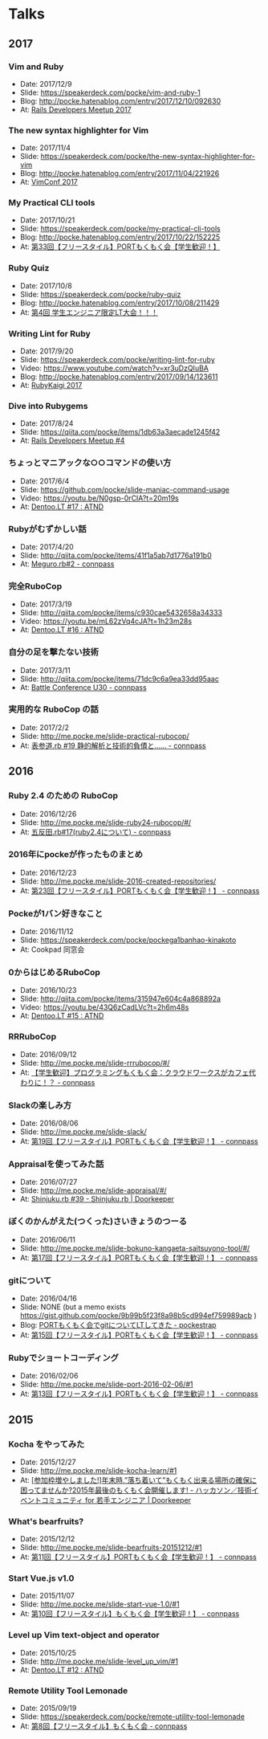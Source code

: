 Talks
========

2017
----

### Vim and Ruby

- Date: 2017/12/9
- Slide: https://speakerdeck.com/pocke/vim-and-ruby-1
- Blog: http://pocke.hatenablog.com/entry/2017/12/10/092630
- At: [Rails Developers Meetup 2017](https://railsdm.github.io/2017/)

### The new syntax highlighter for Vim

- Date: 2017/11/4
- Slide: https://speakerdeck.com/pocke/the-new-syntax-highlighter-for-vim
- Blog: http://pocke.hatenablog.com/entry/2017/11/04/221926
- At: [VimConf 2017](http://vimconf.vim-jp.org/2017/)

### My Practical CLI tools

- Date: 2017/10/21
- Slide: https://speakerdeck.com/pocke/my-practical-cli-tools
- Blog: http://pocke.hatenablog.com/entry/2017/10/22/152225
- At: [第33回【フリースタイル】PORTもくもく会【学生歓迎！】](https://freestyle-mokumoku.connpass.com/event/68385/)

### Ruby Quiz

- Date: 2017/10/8
- Slide: https://speakerdeck.com/pocke/ruby-quiz
- Blog: http://pocke.hatenablog.com/entry/2017/10/08/211429
- At: [第4回 学生エンジニア限定LT大会！！！](https://student-lt.connpass.com/event/67419/)

### Writing Lint for Ruby

- Date: 2017/9/20
- Slide: https://speakerdeck.com/pocke/writing-lint-for-ruby
- Video: https://www.youtube.com/watch?v=xr3uDzQIuBA
- Blog: http://pocke.hatenablog.com/entry/2017/09/14/123611
- At: [RubyKaigi 2017](http://rubykaigi.org/2017/presentations/p_ck_.html)


### Dive into Rubygems

- Date: 2017/8/24
- Slide: https://qiita.com/pocke/items/1db63a3aecade1245f42
- At: [Rails Developers Meetup #4](https://rails-developers-meetup.connpass.com/event/62792/)


### ちょっとマニアックな○○コマンドの使い方

- Date: 2017/6/4
- Slide: https://github.com/pocke/slide-maniac-command-usage
- Video: https://youtu.be/N0gsp-0rCIA?t=20m19s
- At: [Dentoo.LT #17 : ATND](https://atnd.org/events/88084)

### Rubyがむずかしい話

- Date: 2017/4/20
- Slide: http://qiita.com/pocke/items/41f1a5ab7d1776a191b0
- At: [Meguro.rb#2 - connpass](https://megurorb.connpass.com/event/55107/)

### 完全RuboCop

- Date: 2017/3/19
- Slide: http://qiita.com/pocke/items/c930cae5432658a34333
- Video: https://youtu.be/mL62zVq4cJA?t=1h23m28s
- At: [Dentoo.LT #16 : ATND](https://atnd.org/events/85762)


### 自分の足を撃たない技術

- Date: 2017/3/11
- Slide: http://qiita.com/pocke/items/71dc9c6a9ea33dd95aac
- At: [Battle Conference U30 - connpass](https://battleconference-u30.connpass.com/event/49985/)

### 実用的な RuboCop の話

- Date: 2017/2/2
- Slide: http://me.pocke.me/slide-practical-rubocop/
- At: [表参道.rb #19 静的解析と技術的負債と…… - connpass](https://omotesandorb.connpass.com/event/48967/)

2016
--------

### Ruby 2.4 のための RuboCop

- Date: 2016/12/26
- Slide: http://me.pocke.me/slide-ruby24-rubocop/#/
- At: [五反田.rb#17(ruby2.4について) - connpass](https://gotanda-rb.connpass.com/event/47098/)

### 2016年にpockeが作ったものまとめ

- Date: 2016/12/23
- Slide: http://me.pocke.me/slide-2016-created-repositories/
- At: [第23回【フリースタイル】PORTもくもく会【学生歓迎！】 - connpass](https://freestyle-mokumoku.connpass.com/event/46093/)

### Pockeが1バン好きなこと

- Date: 2016/11/12
- Slide: https://speakerdeck.com/pocke/pockega1banhao-kinakoto
- At: Cookpad 同窓会

### 0からはじめるRuboCop

- Date: 2016/10/23
- Slide: http://qiita.com/pocke/items/315947e604c4a868892a
- Video: https://youtu.be/43Q6zCadLVc?t=2h6m48s
- At: [Dentoo.LT #15 : ATND](https://atnd.org/events/81655)

### RRRuboCop

- Date: 2016/09/12
- Slide: http://me.pocke.me/slide-rrrubocop/#/
- At: [【学生歓迎】プログラミングもくもく会：クラウドワークスがカフェ代わりに！？ - connpass](http://crowdworks.connpass.com/event/38892/)

### Slackの楽しみ方

- Date: 2016/08/06
- Slide: http://me.pocke.me/slide-slack/
- At: [第19回【フリースタイル】PORTもくもく会【学生歓迎！】 - connpass](http://freestyle-mokumoku.connpass.com/event/36140/)

### Appraisalを使ってみた話

- Date: 2016/07/27
- Slide: http://me.pocke.me/slide-appraisal/#/
- At: [Shinjuku.rb #39 - Shinjuku.rb | Doorkeeper](https://shinjukurb.doorkeeper.jp/events/49357)

### ぼくのかんがえた(つくった)さいきょうのつーる

- Date: 2016/06/11
- Slide: http://me.pocke.me/slide-bokuno-kangaeta-saitsuyono-tool/#/
- At: [第17回【フリースタイル】PORTもくもく会【学生歓迎！】 - connpass](http://freestyle-mokumoku.connpass.com/event/32466/)

### gitについて

- Date: 2016/04/16
- Slide: NONE (but a memo exists https://gist.github.com/pocke/9b99b5f23f8a98b5cd994ef759989acb )
- Blog: [PORTもくもく会でgitについてLTしてきた - pockestrap](http://pocke.hatenablog.com/entry/2016/04/17/143708)
- At: [第15回【フリースタイル】PORTもくもく会【学生歓迎！】 - connpass](http://freestyle-mokumoku.connpass.com/event/28229/)

### Rubyでショートコーディング

- Date: 2016/02/06
- Slide: http://me.pocke.me/slide-port-2016-02-06/#1
- At: [第13回【フリースタイル】PORTもくもく会【学生歓迎！】 - connpass](http://freestyle-mokumoku.connpass.com/event/25617/)


2015
--------


### Kocha をやってみた


- Date: 2015/12/27
- Slide: http://me.pocke.me/slide-kocha-learn/#1
- At: [[参加枠増やしました!]年末時,”落ち着いて”もくもく出来る場所の確保に困ってませんか?2015年最後のもくもく会開催します! - ハッカソン／技術イベントコミュニティ for 若手エンジニア | Doorkeeper](https://giveryengineersupport.doorkeeper.jp/events/36514)

### What's bearfruits?

- Date: 2015/12/12
- Slide: http://me.pocke.me/slide-bearfruits-20151212/#1
- At: [第11回【フリースタイル】PORTもくもく会【学生歓迎！】 - connpass](http://freestyle-mokumoku.connpass.com/event/22495/)


### Start Vue.js v1.0

- Date: 2015/11/07
- Slide: http://me.pocke.me/slide-start-vue-1.0/#1
- At: [第10回【フリースタイル】もくもく会【学生歓迎！】 - connpass](http://freestyle-mokumoku.connpass.com/event/21612/)


### Level up Vim  text-object and operator

- Date: 2015/10/25
- Slide: http://me.pocke.me/slide-level_up_vim/#1
- At: [Dentoo.LT #12 : ATND](https://atnd.org/events/70881)

### Remote Utility Tool Lemonade

- Date: 2015/09/19
- Slide: https://speakerdeck.com/pocke/remote-utility-tool-lemonade
- At: [第8回【フリースタイル】もくもく会 - connpass](http://freestyle-mokumoku.connpass.com/event/18689/)
